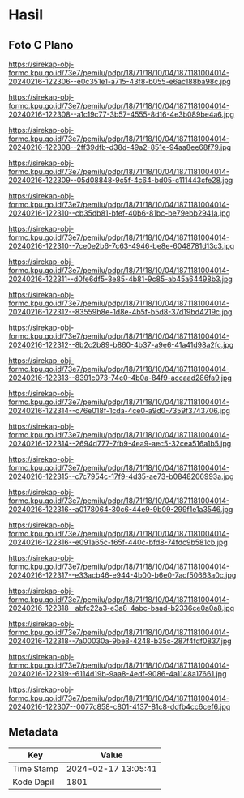 # Hasil

## Foto C Plano

https://sirekap-obj-formc.kpu.go.id/73e7/pemilu/pdpr/18/71/18/10/04/1871181004014-20240216-122306--e0c351e1-a715-43f8-b055-e6ac188ba98c.jpg

https://sirekap-obj-formc.kpu.go.id/73e7/pemilu/pdpr/18/71/18/10/04/1871181004014-20240216-122308--a1c19c77-3b57-4555-8d16-4e3b089be4a6.jpg

https://sirekap-obj-formc.kpu.go.id/73e7/pemilu/pdpr/18/71/18/10/04/1871181004014-20240216-122308--2ff39dfb-d38d-49a2-851e-94aa8ee68f79.jpg

https://sirekap-obj-formc.kpu.go.id/73e7/pemilu/pdpr/18/71/18/10/04/1871181004014-20240216-122309--05d08848-9c5f-4c64-bd05-c111443cfe28.jpg

https://sirekap-obj-formc.kpu.go.id/73e7/pemilu/pdpr/18/71/18/10/04/1871181004014-20240216-122310--cb35db81-bfef-40b6-81bc-be79ebb2941a.jpg

https://sirekap-obj-formc.kpu.go.id/73e7/pemilu/pdpr/18/71/18/10/04/1871181004014-20240216-122310--7ce0e2b6-7c63-4946-be8e-6048781d13c3.jpg

https://sirekap-obj-formc.kpu.go.id/73e7/pemilu/pdpr/18/71/18/10/04/1871181004014-20240216-122311--d0fe6df5-3e85-4b81-9c85-ab45a64498b3.jpg

https://sirekap-obj-formc.kpu.go.id/73e7/pemilu/pdpr/18/71/18/10/04/1871181004014-20240216-122312--83559b8e-1d8e-4b5f-b5d8-37d19bd4219c.jpg

https://sirekap-obj-formc.kpu.go.id/73e7/pemilu/pdpr/18/71/18/10/04/1871181004014-20240216-122312--8b2c2b89-b860-4b37-a9e6-41a41d98a2fc.jpg

https://sirekap-obj-formc.kpu.go.id/73e7/pemilu/pdpr/18/71/18/10/04/1871181004014-20240216-122313--8391c073-74c0-4b0a-84f9-accaad286fa9.jpg

https://sirekap-obj-formc.kpu.go.id/73e7/pemilu/pdpr/18/71/18/10/04/1871181004014-20240216-122314--c76e018f-1cda-4ce0-a9d0-7359f3743706.jpg

https://sirekap-obj-formc.kpu.go.id/73e7/pemilu/pdpr/18/71/18/10/04/1871181004014-20240216-122314--2694d777-7fb9-4ea9-aec5-32cea516a1b5.jpg

https://sirekap-obj-formc.kpu.go.id/73e7/pemilu/pdpr/18/71/18/10/04/1871181004014-20240216-122315--c7c7954c-17f9-4d35-ae73-b0848206993a.jpg

https://sirekap-obj-formc.kpu.go.id/73e7/pemilu/pdpr/18/71/18/10/04/1871181004014-20240216-122316--a0178064-30c6-44e9-9b09-299f1e1a3546.jpg

https://sirekap-obj-formc.kpu.go.id/73e7/pemilu/pdpr/18/71/18/10/04/1871181004014-20240216-122316--e091a65c-f65f-440c-bfd8-74fdc9b581cb.jpg

https://sirekap-obj-formc.kpu.go.id/73e7/pemilu/pdpr/18/71/18/10/04/1871181004014-20240216-122317--e33acb46-e944-4b00-b6e0-7acf50663a0c.jpg

https://sirekap-obj-formc.kpu.go.id/73e7/pemilu/pdpr/18/71/18/10/04/1871181004014-20240216-122318--abfc22a3-e3a8-4abc-baad-b2336ce0a0a8.jpg

https://sirekap-obj-formc.kpu.go.id/73e7/pemilu/pdpr/18/71/18/10/04/1871181004014-20240216-122318--7a00030a-9be8-4248-b35c-287f4fdf0837.jpg

https://sirekap-obj-formc.kpu.go.id/73e7/pemilu/pdpr/18/71/18/10/04/1871181004014-20240216-122319--6114d19b-9aa8-4edf-9086-4a1148a17661.jpg

https://sirekap-obj-formc.kpu.go.id/73e7/pemilu/pdpr/18/71/18/10/04/1871181004014-20240216-122307--0077c858-c801-4137-81c8-ddfb4cc6cef6.jpg


## Metadata

| Key        | Value               |
| ---------- | ------------------- |
| Time Stamp | 2024-02-17 13:05:41 |
| Kode Dapil | 1801                |



